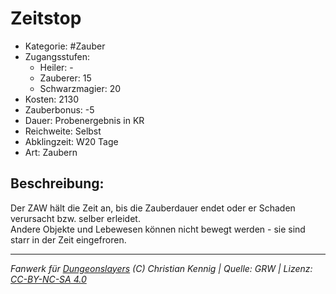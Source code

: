 # Zeitstop  
- Kategorie: #Zauber  
- Zugangsstufen:  
  - Heiler: -  
  - Zauberer: 15  
  - Schwarzmagier: 20  
- Kosten: 2130  
- Zauberbonus: -5  
- Dauer: Probenergebnis in KR  
- Reichweite: Selbst  
- Abklingzeit: W20 Tage  
- Art: Zaubern     

## Beschreibung:
Der ZAW hält die Zeit an, bis die Zauberdauer endet oder er Schaden verursacht bzw. selber erleidet.<br>Andere Objekte und Lebewesen können nicht bewegt werden - sie sind starr in der Zeit eingefroren.


___
*Fanwerk für [Dungeonslayers](https://www.dungeonslayers.net/) (C) Christian Kennig | Quelle: GRW | Lizenz: [CC-BY-NC-SA 4.0](https://creativecommons.org/licenses/by-nc-sa/4.0/deed.de)*
